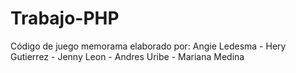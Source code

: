 # Trabajo-PHP
Código de juego memorama elaborado por: Angie Ledesma - Hery Gutierrez - Jenny Leon - Andres Uribe - Mariana Medina
